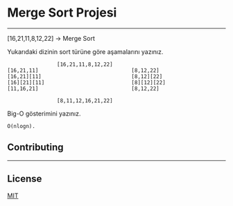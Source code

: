 # Merge Sort Projesi
***
[16,21,11,8,12,22] -> Merge Sort

Yukarıdaki dizinin sort türüne göre aşamalarını yazınız.

                    [16,21,11,8,12,22]
    [16,21,11]                              [8,12,22]
    [16,21][11]                             [8,12][22]
    [16][21][11]                            [8][12][22]
    [11,16,21]                              [8,12,22]
                    
                    [8,11,12,16,21,22]


Big-O gösterimini yazınız.

    O(nlogn).

## Contributing
***

## License
[MIT](https://choosealicense.com/licenses/mit/)